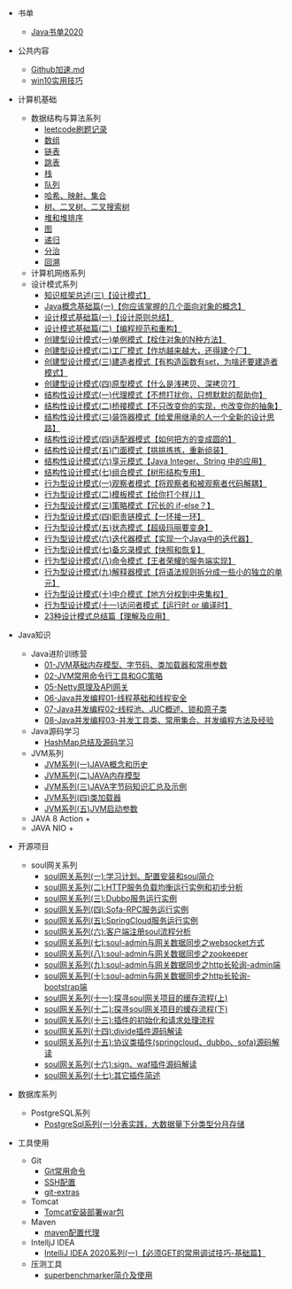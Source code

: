  - 书单
    * [Java书单2020](./Books/Java书单2020.md)
 - 公共内容
    * [Github加速.md](./Common/github加速.md)
    * [win10实用技巧](./Common/win10技巧.md)
   
 - 计算机基础
    * 数据结构与算法系列
        + [leetcode刷题记录](https://github.com/xiaoboji/j-leetcode)
        + [数组](https://github.com/xiaoboji/algorithm024/blob/main/Week_01/note/array.md)
        + [链表](https://github.com/xiaoboji/algorithm024/blob/main/Week_01/note/list.md)
        + [跳表](https://github.com/xiaoboji/algorithm024/blob/main/Week_01/note/skiplist.md)
        + [栈](https://github.com/xiaoboji/algorithm024/blob/main/Week_01/note/stack.md)
        + [队列](https://github.com/xiaoboji/algorithm024/blob/main/Week_01/note/queue.md)
        + [哈希、映射、集合](https://github.com/xiaoboji/algorithm024/tree/main/Week_02/note/hash.md)
        + [树、二叉树、二叉搜索树](https://github.com/xiaoboji/algorithm024/tree/main/Week_02/note/tree.md)
        + [堆和堆排序](https://github.com/xiaoboji/algorithm024/tree/main/Week_02/note/heap.md)
        + [图](https://github.com/xiaoboji/algorithm024/tree/main/Week_02/note/graph.md)
        + [递归](https://github.com/xiaoboji/algorithm024/tree/main/Week_03/note/Recursion.md)
        + [分治](https://github.com/xiaoboji/algorithm024/tree/main/Week_03/note/DivideAndConquer.md)
        + [回溯](https://github.com/xiaoboji/algorithm024/tree/main/Week_03/note/Backtracking.md)
    * 计算机网络系列
    * 设计模式系列
        + [知识框架总述(三)【设计模式】](https://xiaoboji.blog.csdn.net/article/details/107478382)
        + [Java概念基础篇(一)【你应该掌握的几个面向对象的概念】](https://xiaoboji.blog.csdn.net/article/details/107550063)
        + [设计模式基础篇(一)【设计原则总结】](https://xiaoboji.blog.csdn.net/article/details/107587289)
        + [设计模式基础篇(二)【编程规范和重构】](https://xiaoboji.blog.csdn.net/article/details/107679594)
        + [创建型设计模式(一)单例模式【栓住对象的N种方法】](https://xiaoboji.blog.csdn.net/article/details/107995374)
        + [创建型设计模式(二)工厂模式【作坊越来越大，还得建个厂】](https://xiaoboji.blog.csdn.net/article/details/108066892)
        + [创建型设计模式(三)建造者模式【有构造函数有set，为啥还要建造者模式】](https://xiaoboji.blog.csdn.net/article/details/108091018)
        + [创建型设计模式(四)原型模式【什么是浅拷贝、深拷贝?】](https://xiaoboji.blog.csdn.net/article/details/108137420)
        + [结构性设计模式(一)代理模式【不想打扰你，只想默默的帮助你】](https://xiaoboji.blog.csdn.net/article/details/108288445)
        + [结构性设计模式(二)桥接模式【不只改变你的实现，也改变你的抽象】](https://xiaoboji.blog.csdn.net/article/details/108633161)
        + [结构性设计模式(三)装饰器模式【给爱用继承的人一个全新的设计思路】](https://xiaoboji.blog.csdn.net/article/details/108722730)
        + [结构性设计模式(四)适配器模式【如何把方的变成圆的】](https://xiaoboji.blog.csdn.net/article/details/108786929)
        + [结构性设计模式(五)门面模式【挑挑拣拣，重新组装】](https://xiaoboji.blog.csdn.net/article/details/108810048)
        + [结构性设计模式(六)享元模式【Java Integer、String 中的应用】](https://xiaoboji.blog.csdn.net/article/details/108906206)
        + [结构性设计模式(七)组合模式【树形结构专用】](https://xiaoboji.blog.csdn.net/article/details/109019563)
        + [行为型设计模式(一)观察者模式【将观察者和被观察者代码解耦】](https://xiaoboji.blog.csdn.net/article/details/109254885)
        + [行为型设计模式(二)模板模式【给你打个样儿】](https://xiaoboji.blog.csdn.net/article/details/109256145)
        + [行为型设计模式(三)策略模式【冗长的 if-else？】](https://xiaoboji.blog.csdn.net/article/details/109260310)
        + [行为型设计模式(四)职责链模式【一环接一环】](https://xiaoboji.blog.csdn.net/article/details/109445763)
        + [行为型设计模式(五)状态模式【超级玛丽要变身】](https://xiaoboji.blog.csdn.net/article/details/109445878)
        + [行为型设计模式(六)迭代器模式【实现一个Java中的迭代器】](https://xiaoboji.blog.csdn.net/article/details/109617119)
        + [行为型设计模式(七)备忘录模式【快照和恢复】](https://xiaoboji.blog.csdn.net/article/details/109671360)
        + [行为型设计模式(八)命令模式【王者荣耀的服务端实现】](https://xiaoboji.blog.csdn.net/article/details/109684455)
        + [行为型设计模式(九)解释器模式【将语法规则拆分成一些小的独立的单元】](https://xiaoboji.blog.csdn.net/article/details/109684655)
        + [行为型设计模式(十)中介模式【地方分权到中央集权】](https://xiaoboji.blog.csdn.net/article/details/109684859)
        + [行为型设计模式(十一)访问者模式【运行时 or 编译时】](https://xiaoboji.blog.csdn.net/article/details/109688403)
        + [23种设计模式总结篇【理解及应用】](https://xiaoboji.blog.csdn.net/article/details/109993836)
 
 - Java知识
    * Java进阶训练营
        + [01-JVM基础内存模型、字节码、类加载器和常用参数](./Java/Java-000/01-JVM基础内存模型、字节码、类加载器和常用参数.md)
        + [02-JVM常用命令行工具和GC策略](./Java/Java-000/02-JVM常用命令行工具和GC策略.md)
        + [05-Netty原理及API网关](./Java/Java-000/05-Netty原理与API网关.md) 
        + [06-Java并发编程01-线程基础和线程安全](./Java/Java-000/06-Java并发编程.md) 
        + [07-Java并发编程02-线程池、JUC概述、锁和原子类](./Java/Java-000/07-Java并发编程02.md) 
        + [08-Java并发编程03-并发工具类、常用集合、并发编程方法及经验](./Java/Java-000/08-Java并发编程03.md) 
    * Java源码学习
        + [HashMap总结及源码学习](https://github.com/xiaoboji/algorithm024/tree/main/Week_02/homework/HashMap.md)
    * JVM系列
        + [JVM系列(一)JAVA概念和历史](https://xiaoboji.blog.csdn.net/article/details/110211274)
        + [JVM系列(二)JAVA内存模型](https://xiaoboji.blog.csdn.net/article/details/112504615)
        + [JVM系列(三)JAVA字节码知识汇总及示例](https://xiaoboji.blog.csdn.net/article/details/112670232)
        + [JVM系列(四)类加载器](https://xiaoboji.blog.csdn.net/article/details/112796174)
        + [JVM系列(五)JVM启动参数](https://xiaoboji.blog.csdn.net/article/details/112802900)
    * JAVA 8 Action
        + 
    * JAVA NIO
        + 
        
 - 开源项目
    * soul网关系列
        + [soul网关系列(一):学习计划、配置安装和soul简介](https://xiaoboji.blog.csdn.net/article/details/112638926)
        + [soul网关系列(二):HTTP服务负载均衡运行实例和初步分析](https://xiaoboji.blog.csdn.net/article/details/112690151)
        + [soul网关系列(三):Dubbo服务运行实例](https://xiaoboji.blog.csdn.net/article/details/112725159)
        + [soul网关系列(四):Sofa-RPC服务运行实例](https://xiaoboji.blog.csdn.net/article/details/112797930)        
        + [soul网关系列(五):SpringCloud服务运行实例](https://xiaoboji.blog.csdn.net/article/details/112854047)        
        + [soul网关系列(六):客户端注册soul流程分析](https://xiaoboji.blog.csdn.net/article/details/112911967)        
        + [soul网关系列(七):soul-admin与网关数据同步之websocket方式](https://xiaoboji.blog.csdn.net/article/details/112974192)        
        + [soul网关系列(八):soul-admin与网关数据同步之zookeeper](https://xiaoboji.blog.csdn.net/article/details/113004035)        
        + [soul网关系列(九):soul-admin与网关数据同步之http长轮询-admin端](https://xiaoboji.blog.csdn.net/article/details/113065424)        
        + [soul网关系列(十):soul-admin与网关数据同步之http长轮询-bootstrap端](https://xiaoboji.blog.csdn.net/article/details/113155093)        
        + [soul网关系列(十一):探寻soul网关项目的缓存流程(上)](https://xiaoboji.blog.csdn.net/article/details/113206408)        
        + [soul网关系列(十二):探寻soul网关项目的缓存流程(下)](https://xiaoboji.blog.csdn.net/article/details/113283681)        
        + [soul网关系列(十三):插件的初始化和请求处理流程](https://xiaoboji.blog.csdn.net/article/details/113361306)        
        + [soul网关系列(十四):divide插件源码解读](https://xiaoboji.blog.csdn.net/article/details/113408851)        
        + [soul网关系列(十五):协议类插件(springcloud、dubbo、sofa)源码解读](https://xiaoboji.blog.csdn.net/article/details/113449013)        
        + [soul网关系列(十六):sign、waf插件源码解读](https://xiaoboji.blog.csdn.net/article/details/113622116) 
        + [soul网关系列(十七):其它插件简述](https://xiaoboji.blog.csdn.net/article/details/113667355)   
      
    
 - 数据库系列
    * PostgreSQL系列    
        + [PostgreSql系列(一)分表实践，大数据量下分类型分月存储](https://xiaoboji.blog.csdn.net/article/details/109592955)
 - 工具使用
     * Git
        + [Git常用命令](./Tools/Git/Git常用命令汇总.md)
        + [SSH配置](./Tools/Git/SSH.md)
        + [git-extras](./Tools/Git/git-extras插件.md)
     * Tomcat
        + [Tomcat安装部署war包](./Tomcat/Tomcat安装部署war包.md)
     * Maven
        + [maven配置代理](./Tools/Maven/maven配置代理.md)        
     * IntelljJ IDEA
        + [IntelliJ IDEA 2020系列(一)【必须GET的常用调试技巧-基础篇】](https://xiaoboji.blog.csdn.net/article/details/106773433) 
     * 压测工具
        + [superbenchmarker简介及使用](./Tools/superbenchmarker/sb.md)